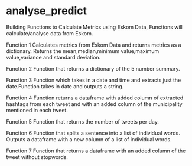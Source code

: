 # analyse_predict

Building Functions to Calculate Metrics using Eskom Data, Functions will calculate/analyse data from Eskom.

Function 1
Calculates metrics from Eskom Data and returns metrics as a dictionary.
Returns the mean,median,minimum value,maximum value,variance and standard deviation.

Function 2
Function that returns a dictionary of the 5 number summary.

Function 3
Function which takes in a date and time and extracts just the date.Function takes in date
and outputs a string.

Function 4
Function returns a dataframe with added column of extracted hashtags from each tweet and with an added
column of the municipality mentioned in each tweet.

Function 5
Function that returns the number of tweets per day.

Function 6
Function that splits a sentence into a list of individual words. Outputs a dataframe with a new column of
a list of individual words.

Function 7
Function that returns a dataframe with an added column of the tweet without stopwords.
